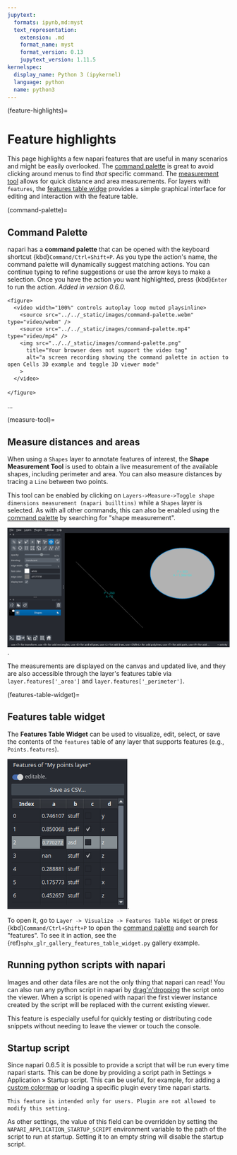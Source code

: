 ```yaml
---
jupytext:
  formats: ipynb,md:myst
  text_representation:
    extension: .md
    format_name: myst
    format_version: 0.13
    jupytext_version: 1.11.5
kernelspec:
  display_name: Python 3 (ipykernel)
  language: python
  name: python3
---
```

(feature-highlights)=
# Feature highlights

This page highlights a few napari features that are useful in many scenarios and might be easily overlooked.
The [command palette](command-palette) is great to avoid clicking around menus to find _that_ specific command.
The [measurement tool](measure-tool) allows for quick distance and area measurements.
For layers with `features`, the [features table widge](features-table-widget) provides a simple graphical interface for editing and interaction with the feature table.

(command-palette)=
## Command Palette

napari has a **command palette** that can be opened with
the keyboard shortcut {kbd}`Command/Ctrl+Shift+P`. As you type
the action's name, the command palette will dynamically suggest matching actions.
You can continue typing to refine suggestions or use the arrow
keys to make a selection. Once you have the action you want highlighted, press
{kbd}`Enter` to run the action. *Added in version 0.6.0.*

```{raw} html
<figure>
  <video width="100%" controls autoplay loop muted playsinline>
    <source src="../../_static/images/command-palette.webm" type="video/webm" />
    <source src="../../_static/images/command-palette.mp4" type="video/mp4" />
    <img src="../../_static/images/command-palette.png"
      title="Your browser does not support the video tag"
      alt="a screen recording showing the command palette in action to open Cells 3D example and toggle 3D viewer mode"
    >
  </video>

</figure>
```
...

(measure-tool)=
## Measure distances and areas

When using a `Shapes` layer to annotate features of interest, the **Shape Measurement Tool** is used to obtain a live measurement of the available shapes, including perimeter and area. You can also measure distances by tracing a `Line` between two points.

This tool can be enabled by clicking on `Layers->Measure->Toggle shape dimensions measurement (napari builltins)` while a `Shapes` layer is selected. As with all other commands, this can also be enabled using the [command palette](command-palette) by searching for "shape measurement".

![image: Shape measurement tool enabled](../../_static/images/shape-measure.png).

The measurements are displayed on the canvas and updated live, and they are also accessible through the layer's features table via `layer.features['_area']` and `layer.features['_perimeter']`.

(features-table-widget)=
## Features table widget

The **Features Table Widget** can be used to visualize, edit, select, or save the contents of the `features` table of any layer that supports features (e.g., `Points.features`).

![image: Features Table Widget](../../_static/images/features_table_widget.png).

To open it, go to `Layer -> Visualize -> Features Table Widget` or press
{kbd}`Command/Ctrl+Shift+P` to open the [command palette](command-palette) and search for "features".
To see it in action, see the {ref}`sphx_glr_gallery_features_table_widget.py` gallery example.

## Running python scripts with napari

Images and other data files are not the only thing that napari can read! You can also run any python script in napari by [drag'n'dropping](https://github.com/napari/napari/blob/main/examples/drag_and_drop_python_code.py) the script onto the viewer. When a script is opened with napari the first viewer instance created by the script will be replaced with the current existing viewer.

This feature is especially useful for quickly testing or distributing code snippets without needing to leave the viewer or touch the console.

## Startup script

Since napari 0.6.5 it is possible to provide a script that will be run every time napari starts.
This can be done by providing a script path in Settings » Application » Startup script.
This can be useful, for example, for adding a 
[custom colormap](https://github.com/napari/napari/blob/main/examples/dev/settings_startup_script.py)
or loading a specific plugin every time napari starts.

```{note}
This feature is intended only for users. Plugin are not allowed to modify this setting.
```

As other settings, the value of this field can be overridden by setting the
`NAPARI_APPLICATION_STARTUP_SCRIPT` environment variable to the path of the script to run at startup.
Setting it to an empty string will disable the startup script.


 